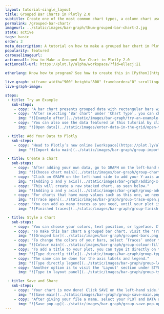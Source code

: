 ```yaml
---
layout: tutorial-single_layout
title: Grouped Bar Charts in Plotly 2.0
subtitle: Create one of the most common chart types, a column chart useful for comparing data points in one or more data series.
permalink: /grouped-bar-chart/
imageurl: ../static/images/bar-graph/thum-grouped-bar-chart-2.jpg
state: active
tags: basic
order: 3
meta_description: A tutorial on how to make a grouped bar chart in Plotly 2.0.
popularity: featured
carouselimageurl:
actioncall: How to Make a Grouped Bar Chart in Plotly 2.0
actioncall-url: https://plot.ly/alpha/workspace/?fid=ellecj:21

otherlang: Know how to program? See how to create this in [Python](https://plot.ly/python/bar-charts/#grouped-bar-chart) or [R](https://plot.ly/r/bar-charts/#grouped-bar-chart).

live-graph: <iframe width="900" height="800" frameborder="0" scrolling="no" src="https://plot.ly/~ellecj/21.embed"></iframe>
live-graph-image:

steps:
 - title: Try an Example
   sub-steps:
    - copy: "A bar chart presents grouped data with rectangular bars with lengths proportional to the values that they represent. The bars can be plotted vertically or horizontally."
    - copy: "After selecting 'Bar chart' under 'Chart Type', you can check out an example before adding your own data. Clicking the 'try an example' button will show what a sample chart looks like after adding data and playing with the style. You'll also see what labels and style attributes were selected for this specific chart, as well as the end result."
      img: "![Example after](../static/images/bar-graph/try-an-example-after.png)"
    - copy: "You can also use the data featured in this tutorial by clicking on 'Open This Data in Plotly' on the left-hand side. It'll open in your workspace."
      img: "![Open data](../static/images/enter-data-in-the-grid/open-this-data.png)"

 - title: Add Your Data to Plotly
   sub-steps:
    - copy: "Head to Plotly’s new online [workspace](https://plot.ly/alpha/workspace/) and add your data. You have the option of typing directly in the grid, uploading your file, or entering a URL of an online dataset. Plotly accepts .xls, .xlsx, or .csv files. For more information on how to enter your data, see [this](http://help.plot.ly/add-data-to-the-plotly-grid/) tutorial."
      img: "![Import data main](../static/images/bar-graph/group-import-data-main.png)"

 - title: Create a Chart
   sub-steps:
    - copy: "After adding your own data, go to GRAPH on the left-hand side, then 'Create'. Choose 'Bar chart' under 'Chart type'."
      img: "![Choose chart main](../static/images/bar-graph/group-chart-type-main.png)"
    - copy: "Click on GRAPH on the left-hand side to add your Y-axis and X-axis to your stacked bar chart. After selecting ‘Bar chart', you should then fill out the Y and X dropdown to create the plot."
      img: "![Adding x and y axis](../static/images/bar-graph/adding-x-and-y-axis.png)"
    - copy: "This will create a raw stacked chart, as seen below."
      img: "![Adding x and y axis](../static/images/bar-graph/group-adding-axes.png)"
    - copy: "For charts that have many values such as this one, we need to add more data on the X-axis. We do this by clicking on the '+Trace' button at the top right-hand side of that pane."
      img: "![Trace open](../static/images/bar-graph/group-trace-open.png)"
    - copy: "You can add as many traces as you need, until your plot is complete!"
      img: "![Finished traces](../static/images/bar-graph/group-finish-traces.png)"

 - title: Style a Chart
   sub-steps:
    - copy: "You can choose your colors, text position, or typeface. Click on STYLE on the left-hand side to play around with the style of your chart."
    - copy: "To make this bar chart a grouped bar chart, visit the 'Traces' section under STYLE and select the 'Grouped' option under 'Bars'. It may have already been set as 'Grouped' by default."
      img: "![Grouped bar](../static/images/bar-graph/grouped-bars.png)"
    - copy: "To change the colors of your bars, select ‘Traces’ under the same STYLE tab, then click on FILL and a color pop-up will appear. As you scroll down that pane, each bar will have its own FILL color that you can change. Note that certain colors and typeface are only available with a PRO subscription. Click [here](https://plot.ly/products/cloud/) to upgrade!"
      img: "![Colour main](../static/images/bar-graph/group-colour-fill.png)"
    - copy: "To add a title to your plot, you can type it directly on the title by double-clicking it."
      img: "![Type directly title](../static/images/bar-graph/group-type-directly.png)"
    - copy: "The same can be done for the axis labels and legend."
      img: "![Type directly legend](../static/images/bar-graph/group-legend-label.png)"
    - copy: "Another option is to visit the 'Layout' section under STYLE, click on 'Text' and enter your title in the box, as shown below."
      img: "![Type in layout panel](../static/images/bar-graph/group-type-in-layout-panel.png)"

 - title: Save and Share
   sub-steps:
    - copy: "Your chart is now done! Click SAVE on the left-hand side."
      img: "![Save main](../static/images/bar-graph/group-save-main.png)"
    - copy: "After giving your file a name, select your PLOT and DATA as 'Public' or 'Private'. For more information on how sharing works, including the difference between private, public and secret sharing, visit [this](http://help.plot.ly/save-share-and-export-in-plotly/) page."
      img: "![Save pop-up](../static/images/bar-graph/group-save-pop-up.png)"
---
```


